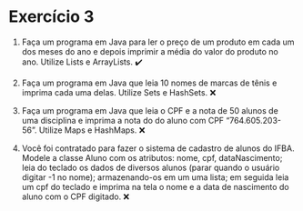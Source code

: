 # Exercício 3


1. Faça um programa em Java para ler o preço de um produto em cada um dos meses do ano e depois imprimir a média do valor do produto no ano. Utilize Lists e ArrayLists. ✔️

2. Faça um programa em Java que leia 10 nomes de marcas de tênis e imprima cada uma delas. Utilize Sets e HashSets. ❌

3. Faça um programa em Java que leia o CPF e a nota de 50 alunos de uma disciplina e imprima a nota do do aluno com CPF “764.605.203-56”. Utilize Maps e HashMaps. ❌

4. Você foi contratado para fazer o sistema de cadastro de alunos do IFBA. Modele a classe Aluno com os atributos: nome, cpf, dataNascimento; leia do teclado os dados de diversos alunos (parar quando o usuário digitar -1 no nome); armazenando-os em um uma lista; em seguida leia um cpf do teclado e imprima na tela o nome e a data de nascimento do aluno com o CPF digitado. ❌
